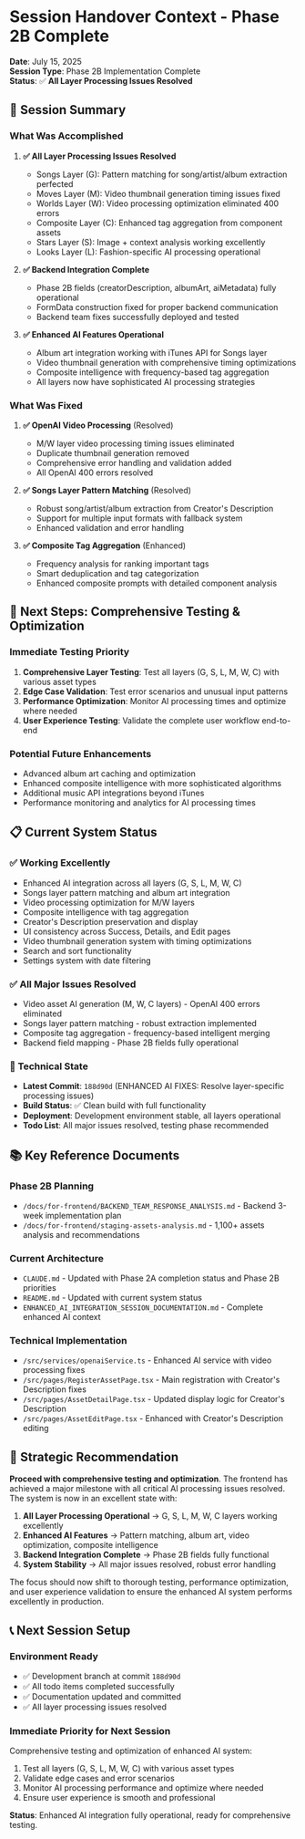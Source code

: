 # Session Handover Context - Phase 2B Complete

**Date**: July 15, 2025  
**Session Type**: Phase 2B Implementation Complete  
**Status**: ✅ **All Layer Processing Issues Resolved**  

## 🎯 **Session Summary**

### **What Was Accomplished**
1. **✅ All Layer Processing Issues Resolved**
   - Songs Layer (G): Pattern matching for song/artist/album extraction perfected
   - Moves Layer (M): Video thumbnail generation timing issues fixed
   - Worlds Layer (W): Video processing optimization eliminated 400 errors
   - Composite Layer (C): Enhanced tag aggregation from component assets
   - Stars Layer (S): Image + context analysis working excellently
   - Looks Layer (L): Fashion-specific AI processing operational

2. **✅ Backend Integration Complete**
   - Phase 2B fields (creatorDescription, albumArt, aiMetadata) fully operational
   - FormData construction fixed for proper backend communication
   - Backend team fixes successfully deployed and tested

3. **✅ Enhanced AI Features Operational**
   - Album art integration working with iTunes API for Songs layer
   - Video thumbnail generation with comprehensive timing optimizations
   - Composite intelligence with frequency-based tag aggregation
   - All layers now have sophisticated AI processing strategies

### **What Was Fixed**
1. **✅ OpenAI Video Processing** (Resolved)
   - M/W layer video processing timing issues eliminated
   - Duplicate thumbnail generation removed
   - Comprehensive error handling and validation added
   - All OpenAI 400 errors resolved

2. **✅ Songs Layer Pattern Matching** (Resolved)
   - Robust song/artist/album extraction from Creator's Description
   - Support for multiple input formats with fallback system
   - Enhanced validation and error handling

3. **✅ Composite Tag Aggregation** (Enhanced)
   - Frequency analysis for ranking important tags
   - Smart deduplication and tag categorization
   - Enhanced composite prompts with detailed component analysis

## 🚀 **Next Steps: Comprehensive Testing & Optimization**

### **Immediate Testing Priority**
1. **Comprehensive Layer Testing**: Test all layers (G, S, L, M, W, C) with various asset types
2. **Edge Case Validation**: Test error scenarios and unusual input patterns
3. **Performance Optimization**: Monitor AI processing times and optimize where needed
4. **User Experience Testing**: Validate the complete user workflow end-to-end

### **Potential Future Enhancements**
- Advanced album art caching and optimization
- Enhanced composite intelligence with more sophisticated algorithms
- Additional music API integrations beyond iTunes
- Performance monitoring and analytics for AI processing times

## 📋 **Current System Status**

### **✅ Working Excellently**
- Enhanced AI integration across all layers (G, S, L, M, W, C)
- Songs layer pattern matching and album art integration
- Video processing optimization for M/W layers
- Composite intelligence with tag aggregation
- Creator's Description preservation and display
- UI consistency across Success, Details, and Edit pages
- Video thumbnail generation system with timing optimizations
- Search and sort functionality
- Settings system with date filtering

### **✅ All Major Issues Resolved**
- Video asset AI generation (M, W, C layers) - OpenAI 400 errors eliminated
- Songs layer pattern matching - robust extraction implemented
- Composite tag aggregation - frequency-based intelligent merging
- Backend field mapping - Phase 2B fields fully operational

### **🔧 Technical State**
- **Latest Commit**: `188d90d` (ENHANCED AI FIXES: Resolve layer-specific processing issues)
- **Build Status**: ✅ Clean build with full functionality
- **Deployment**: Development environment stable, all layers operational
- **Todo List**: All major issues resolved, testing phase recommended

## 📚 **Key Reference Documents**

### **Phase 2B Planning**
- `/docs/for-frontend/BACKEND_TEAM_RESPONSE_ANALYSIS.md` - Backend 3-week implementation plan
- `/docs/for-frontend/staging-assets-analysis.md` - 1,100+ assets analysis and recommendations

### **Current Architecture**
- `CLAUDE.md` - Updated with Phase 2A completion status and Phase 2B priorities
- `README.md` - Updated with current system status
- `ENHANCED_AI_INTEGRATION_SESSION_DOCUMENTATION.md` - Complete enhanced AI context

### **Technical Implementation**
- `/src/services/openaiService.ts` - Enhanced AI service with video processing fixes
- `/src/pages/RegisterAssetPage.tsx` - Main registration with Creator's Description fixes
- `/src/pages/AssetDetailPage.tsx` - Updated display logic for Creator's Description
- `/src/pages/AssetEditPage.tsx` - Enhanced with Creator's Description editing

## 🎯 **Strategic Recommendation**

**Proceed with comprehensive testing and optimization**. The frontend has achieved a major milestone with all critical AI processing issues resolved. The system is now in an excellent state with:

1. **All Layer Processing Operational** → G, S, L, M, W, C layers working excellently
2. **Enhanced AI Features** → Pattern matching, album art, video optimization, composite intelligence
3. **Backend Integration Complete** → Phase 2B fields fully functional
4. **System Stability** → All major issues resolved, robust error handling

The focus should now shift to thorough testing, performance optimization, and user experience validation to ensure the enhanced AI system performs excellently in production.

## 📞 **Next Session Setup**

### **Environment Ready**
- ✅ Development branch at commit `188d90d`
- ✅ All todo items completed successfully
- ✅ Documentation updated and committed
- ✅ All layer processing issues resolved

### **Immediate Priority for Next Session**
Comprehensive testing and optimization of enhanced AI system:
1. Test all layers (G, S, L, M, W, C) with various asset types
2. Validate edge cases and error scenarios
3. Monitor AI processing performance and optimize where needed
4. Ensure user experience is smooth and professional

**Status**: Enhanced AI integration fully operational, ready for comprehensive testing.